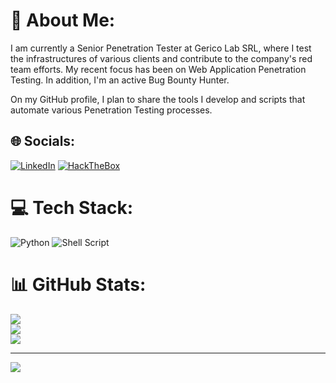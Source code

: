 # 💫 About Me:
I am currently a Senior Penetration Tester at Gerico Lab SRL, where I test the infrastructures of various clients and contribute to the company's red team efforts. My recent focus has been on Web Application Penetration Testing.  In addition, I'm an active Bug Bounty Hunter.

On my GitHub profile, I plan to share the tools I develop and scripts that automate various Penetration Testing processes.


## 🌐 Socials:
[![LinkedIn](https://img.shields.io/badge/LinkedIn-%230077B5.svg?logo=linkedin&logoColor=white)](https://linkedin.com/in/liviudaraban) 
[![HackTheBox](https://img.shields.io/badge/HackTheBox-green)](https://app.hackthebox.com/users/923329)
# 💻 Tech Stack:
![Python](https://img.shields.io/badge/python-3670A0?style=for-the-badge&logo=python&logoColor=ffdd54) ![Shell Script](https://img.shields.io/badge/shell_script-%23121011.svg?style=for-the-badge&logo=gnu-bash&logoColor=white)
# 📊 GitHub Stats:
![](https://github-readme-stats.vercel.app/api?username=d0lf1&theme=dark&hide_border=false&include_all_commits=false&count_private=false)<br/>
![](https://github-readme-streak-stats.herokuapp.com/?user=d0lf1&theme=dark&hide_border=false)<br/>
![](https://github-readme-stats.vercel.app/api/top-langs/?username=d0lf1&theme=dark&hide_border=false&include_all_commits=false&count_private=false&layout=compact)

---
<a href="https://visitcount.itsvg.in">
  <img src="https://visitcount.itsvg.in/api?id=d0lf1&label=Profile%20Views&icon=6&pretty=false" />
</a>
<!-- Proudly created with GPRM ( https://gprm.itsvg.in ) -->
